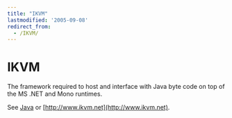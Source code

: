 ```yaml
---
title: "IKVM"
lastmodified: '2005-09-08'
redirect_from:
  - /IKVM/
---
```


IKVM
====

The framework required to host and interface with Java byte code on top of the MS .NET and Mono runtimes.

See [Java](/Java "Java") or [http://www.ikvm.net](http://www.ikvm.net).

